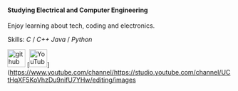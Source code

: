 
#### Studying Electrical and Computer Engineering
Enjoy learning about tech, coding and electronics.

Skills: *C* / *C++*  *Java* / *Python*

[<img src='https://cdn.jsdelivr.net/npm/simple-icons@3.0.1/icons/github.svg' alt='github' height='40'>](https://github.com/borislisandro)  [<img src='https://cdn.jsdelivr.net/npm/simple-icons@3.0.1/icons/youtube.svg' alt='YouTube' height='40'>](https://www.youtube.com/channel/https://studio.youtube.com/channel/UCtHqXF5KoVhzDu9nifU7YHw/editing/images

